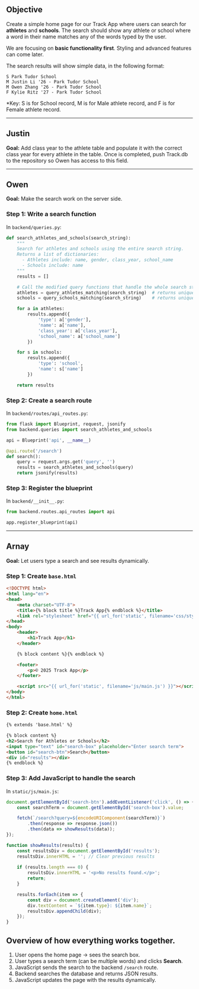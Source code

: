 
## Objective
Create a simple home page for our Track App where users can search for **athletes** and **schools**. The search should show any athlete or school where a word in their name matches any of the words typed by the user.

We are focusing on **basic functionality first**. Styling and advanced features can come later.  

The search results will show simple data, in the following format:

```
S Park Tudor School
M Justin Li '26 - Park Tudor School
M Owen Zhang '26 - Park Tudor School
F Kylie Ritz '27 - Park Tudor School
```


*Key: S is for School record, M is for Male athlete record, and F is for Female athlete record. 

---

## Justin
**Goal:** Add class year to the athlete table and populate it with the correct class year for every athlete in the table. Once is completed, push Track.db to the repository so Owen has access to this field. 

---

## Owen 

**Goal:** Make the search work on the server side.

### Step 1: Write a search function

In `backend/queries.py`:

```python
def search_athletes_and_schools(search_string):
    """
    Search for athletes and schools using the entire search string.
    Returns a list of dictionaries:
      - Athletes include: name, gender, class_year, school_name
      - Schools include: name
    """
    results = []

    # Call the modified query functions that handle the whole search string
    athletes = query_athletes_matching(search_string)  # returns unique athletes where a word in the search matches a word in the athlete name
    schools = query_schools_matching(search_string)    # returns unique schools where a word in the search matches a word in the school name

    for a in athletes:
        results.append({
            'type': a['gender'],
            'name': a['name'],
            'class_year': a['class_year'],
            'school_name': a['school_name']
        })

    for s in schools:
        results.append({
            'type': 'school',
            'name': s['name']
        })

    return results

```

### Step 2: Create a search route

In `backend/routes/api_routes.py`:

```python
from flask import Blueprint, request, jsonify
from backend.queries import search_athletes_and_schools

api = Blueprint('api', __name__)

@api.route('/search')
def search():
    query = request.args.get('query', '')
    results = search_athletes_and_schools(query)
    return jsonify(results)
```

### Step 3: Register the blueprint

In `backend/__init__.py`:

```python
from backend.routes.api_routes import api

app.register_blueprint(api)
```

---

## Arnay 

**Goal:** Let users type a search and see results dynamically.

### Step 1: Create `base.html`

```html
<!DOCTYPE html>
<html lang="en">
<head>
    <meta charset="UTF-8">
    <title>{% block title %}Track App{% endblock %}</title>
    <link rel="stylesheet" href="{{ url_for('static', filename='css/styles.css') }}">
</head>
<body>
    <header>
        <h1>Track App</h1>
    </header>

    {% block content %}{% endblock %}

    <footer>
        <p>© 2025 Track App</p>
    </footer>

    <script src="{{ url_for('static', filename='js/main.js') }}"></script>
</body>
</html>
```

### Step 2: Create `home.html`

```html
{% extends 'base.html' %}

{% block content %}
<h2>Search for Athletes or Schools</h2>
<input type="text" id="search-box" placeholder="Enter search term">
<button id="search-btn">Search</button>
<div id="results"></div>
{% endblock %}
```

### Step 3: Add JavaScript to handle the search

In `static/js/main.js`:

```javascript
document.getElementById('search-btn').addEventListener('click', () => {
    const searchTerm = document.getElementById('search-box').value;

    fetch(`/search?query=${encodeURIComponent(searchTerm)}`)
        .then(response => response.json())
        .then(data => showResults(data));
});

function showResults(results) {
    const resultsDiv = document.getElementById('results');
    resultsDiv.innerHTML = ''; // Clear previous results
    
    if (results.length === 0) {
        resultsDiv.innerHTML = '<p>No results found.</p>';
        return;
    }

    results.forEach(item => {
        const div = document.createElement('div');
        div.textContent = `${item.type}: ${item.name}`;
        resultsDiv.appendChild(div);
    });
}
```

## Overview of how everything works together.

1. User opens the home page → sees the search box.  
2. User types a search term (can be multiple words) and clicks **Search**.  
3. JavaScript sends the search to the backend `/search` route.  
4. Backend searches the database and returns JSON results.  
5. JavaScript updates the page with the results dynamically.  

